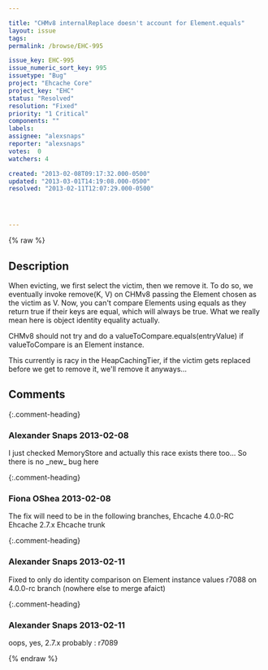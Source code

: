 ```yaml
---

title: "CHMv8 internalReplace doesn't account for Element.equals"
layout: issue
tags: 
permalink: /browse/EHC-995

issue_key: EHC-995
issue_numeric_sort_key: 995
issuetype: "Bug"
project: "Ehcache Core"
project_key: "EHC"
status: "Resolved"
resolution: "Fixed"
priority: "1 Critical"
components: ""
labels: 
assignee: "alexsnaps"
reporter: "alexsnaps"
votes:  0
watchers: 4

created: "2013-02-08T09:17:32.000-0500"
updated: "2013-03-01T14:19:08.000-0500"
resolved: "2013-02-11T12:07:29.000-0500"




---
```


{% raw %}

## Description

<div markdown="1" class="description">

When evicting, we first select the victim, then we remove it.
To do so, we eventually invoke remove(K, V) on CHMv8 passing the Element chosen as the victim as V. Now, you can't compare Elements using equals as they return true if their keys are equal, which will always be true. What we really mean here is object identity equality actually. 

CHMv8 should not try and do a valueToCompare.equals(entryValue) if valueToCompare is an Element instance. 

This currently is racy in the HeapCachingTier, if the victim gets replaced before we get to remove it, we'll remove it anyways...  

</div>

## Comments


{:.comment-heading}
### **Alexander Snaps** <span class="date">2013-02-08</span>

<div markdown="1" class="comment">

I just checked MemoryStore and actually this race exists there too... So there is no \_new\_ bug here

</div>


{:.comment-heading}
### **Fiona OShea** <span class="date">2013-02-08</span>

<div markdown="1" class="comment">

The fix will need to be in the following branches,
Ehcache 4.0.0-RC
Ehcache 2.7.x
Ehcache trunk

</div>


{:.comment-heading}
### **Alexander Snaps** <span class="date">2013-02-11</span>

<div markdown="1" class="comment">

Fixed to only do identity comparison on Element instance values
r7088 on 4.0.0-rc branch
(nowhere else to merge afaict)

</div>


{:.comment-heading}
### **Alexander Snaps** <span class="date">2013-02-11</span>

<div markdown="1" class="comment">

oops, yes, 2.7.x probably : r7089

</div>



{% endraw %}
